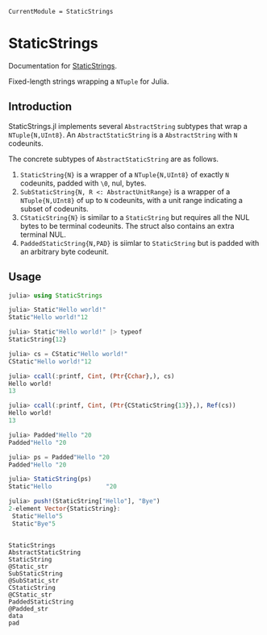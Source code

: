 ```@meta
CurrentModule = StaticStrings
```

# StaticStrings

Documentation for [StaticStrings](https://github.com/mkitti/StaticStrings.jl).

Fixed-length strings wrapping a `NTuple` for Julia.

## Introduction

StaticStrings.jl implements several `AbstractString` subtypes that wrap a `NTuple{N,UInt8}`. An `AbstractStaticString` is a `AbstractString` with `N` codeunits.

The concrete subtypes of `AbstractStaticString` are as follows.
1. `StaticString{N}` is a wrapper of a `NTuple{N,UInt8}` of exactly `N` codeunits, padded with `\0`, nul, bytes.
2. `SubStaticString{N, R <: AbstractUnitRange}` is a wrapper of a `NTuple{N,UInt8}` of up to `N` codeunits, with a unit range indicating a subset of codeunits.
3. `CStaticString{N}` is similar to a `StaticString` but requires all the NUL bytes to be terminal codeunits. The struct also contains an extra terminal NUL.
4. `PaddedStaticString{N,PAD}` is siimlar to `StaticString` but is padded with an arbitrary byte codeunit.

## Usage

```julia
julia> using StaticStrings

julia> Static"Hello world!"
Static"Hello world!"12

julia> Static"Hello world!" |> typeof
StaticString{12}

julia> cs = CStatic"Hello world!"
CStatic"Hello world!"12

julia> ccall(:printf, Cint, (Ptr{Cchar},), cs)
Hello world!
13

julia> ccall(:printf, Cint, (Ptr{CStaticString{13}},), Ref(cs))
Hello world!
13

julia> Padded"Hello "20
Padded"Hello "20

julia> ps = Padded"Hello "20
Padded"Hello "20

julia> StaticString(ps)
Static"Hello               "20

julia> push!(StaticString["Hello"], "Bye")
2-element Vector{StaticString}:
 Static"Hello"5
 Static"Bye"5
```

```@index
```

```@docs
StaticStrings
AbstractStaticString
StaticString
@Static_str
SubStaticString
@SubStatic_str
CStaticString
@CStatic_str
PaddedStaticString
@Padded_str
data
pad
```
